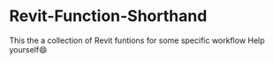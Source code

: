 # Revit-Function-Shorthand
This the a collection of Revit funtions for some specific workflow 
Help yourself😄
